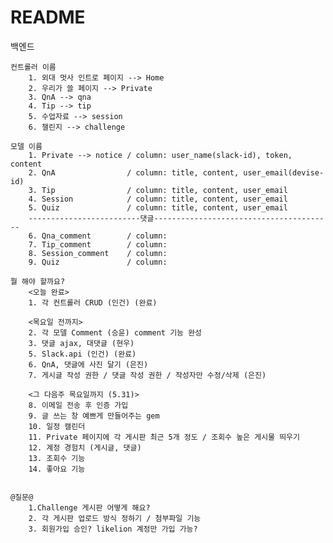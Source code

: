 # README

백엔드 

    컨트롤러 이름
        1. 외대 멋사 인트로 페이지 --> Home 
        2. 우리가 쓸 페이지 --> Private
        3. QnA --> qna
        4. Tip --> tip
        5. 수업자료 --> session
        6. 챌린지 --> challenge 
        
    모델 이름
        1. Private --> notice / column: user_name(slack-id), token, content
        2. QnA                / column: title, content, user_email(devise-id)
        3. Tip                / column: title, content, user_email
        4. Session            / column: title, content, user_email
        5. Quiz               / column: title, content, user_email
        -------------------------댓글----------------------------------------
        6. Qna_comment        / column:
        7. Tip_comment        / column:
        8. Session_comment    / column:
        9. Quiz               / column:
    
    뭘 해야 할까요? 
        <오늘 완료>
        1. 각 컨트롤러 CRUD (인건) (완료)
        
        <목요일 전까지>
        2. 각 모델 Comment (승윤) comment 기능 완성 
        3. 댓글 ajax, 대댓글 (현우)
        5. Slack.api (인건) (완료)
        6. QnA, 댓글에 사진 달기 (은진)
        7. 게시글 작성 권한 / 댓글 작성 권한 / 작성자만 수정/삭제 (은진)
    
        <그 다음주 목요일까지 (5.31)>
        8. 이메일 전송 후 인증 가입
        9. 글 쓰는 창 예쁘게 만들어주는 gem
        10. 일정 캘린더 
        11. Private 페이지에 각 게시판 최근 5개 정도 / 조회수 높은 게시물 띄우기
        12. 계정 경험치 (게시글, 댓글)
        13. 조회수 기능
        14. 좋아요 기능
    
    
    @질문@
        1.Challenge 게시판 어떻게 해요?
        2. 각 게시판 업로드 방식 정하기 / 첨부파일 기능
        3. 회원가입 승인? likelion 계정만 가입 가능?